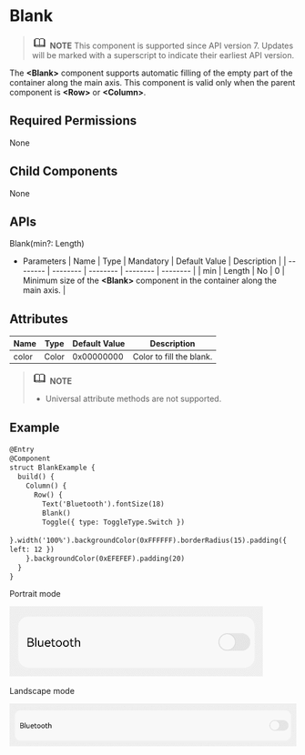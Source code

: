 # Blank


> ![icon-note.gif](public_sys-resources/icon-note.gif) **NOTE**
> This component is supported since API version 7. Updates will be marked with a superscript to indicate their earliest API version.


The **&lt;Blank&gt;** component supports automatic filling of the empty part of the container along the main axis. This component is valid only when the parent component is **&lt;Row&gt;** or **&lt;Column&gt;**.


## Required Permissions

None


## Child Components

None


## APIs

Blank(min?:  Length)

- Parameters
    | Name | Type | Mandatory | Default Value | Description | 
  | -------- | -------- | -------- | -------- | -------- |
  | min | Length | No | 0 | Minimum size of the **&lt;Blank&gt;** component in the container along the main axis. | 


## Attributes

  | Name | Type | Default Value | Description | 
| -------- | -------- | -------- | -------- |
| color | Color | 0x00000000 | Color to fill the blank. | 

> ![icon-note.gif](public_sys-resources/icon-note.gif) **NOTE**
> - Universal attribute methods are not supported.


## Example

  
```
@Entry
@Component
struct BlankExample {
  build() {
    Column() {
      Row() {
        Text('Bluetooth').fontSize(18)
        Blank()
        Toggle({ type: ToggleType.Switch })
      }.width('100%').backgroundColor(0xFFFFFF).borderRadius(15).padding({ left: 12 })
    }.backgroundColor(0xEFEFEF).padding(20)
  }
}
```

Portrait mode

![en-us_image_0000001256858407](figures/en-us_image_0000001256858407.gif)

Landscape mode

![en-us_image_0000001212378418](figures/en-us_image_0000001212378418.gif)
